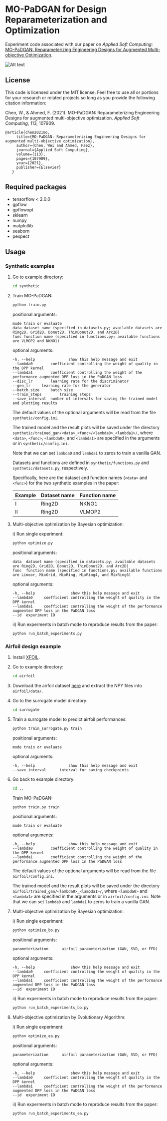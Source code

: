# MO-PaDGAN for Design Reparameterization and Optimization

Experiment code associated with our paper on _Applied Soft Computing_: [MO-PaDGAN: Reparameterizing Engineering Designs for Augmented Multi-objective Optimization](https://www.sciencedirect.com/science/article/pii/S1568494621008310?casa_token=sSPX_i-oQsAAAAAA:ZiYmTvp4YjpRMm1PTbTGlBZ6UwizMdUf5hB37TWyUTItQlnnKr-dENYvdkVBslrUh7tBmHxrnS8).

![Alt text](/architecture.svg)

## License
This code is licensed under the MIT license. Feel free to use all or portions for your research or related projects so long as you provide the following citation information:

   Chen, W., & Ahmed, F. (2021). MO-PaDGAN: Reparameterizing Engineering Designs for augmented multi-objective optimization. _Applied Soft Computing_, 113, 107909.

	@article{chen2021mo,
	     title={MO-PaDGAN: Reparameterizing Engineering Designs for augmented multi-objective optimization},
	     author={Chen, Wei and Ahmed, Faez},
	     journal={Applied Soft Computing},
	     volume={113},
	     pages={107909},
	     year={2021},
	     publisher={Elsevier}
	   }

## Required packages

- tensorflow < 2.0.0
- gpflow
- gpflowopt
- sklearn
- numpy
- matplotlib
- seaborn
- pexpect

## Usage

### Synthetic examples

1. Go to example directory:

   ```bash
   cd synthetic
   ```

2. Train MO-PaDGAN:

   ```bash
   python train.py
   ```

   positional arguments:
    
   ```
   mode	train or evaluate
   data	dataset name (specified in datasets.py; available datasets are Ring2D, Grid2D, Donut2D, ThinDonut2D, and Arc2D)
   func	function name (specified in functions.py; available functions are VLMOP2 and NKNO1)
   ```

   optional arguments:

   ```
   -h, --help            	show this help message and exit
   --lambda0		coefficient controlling the weight of quality in the DPP kernel
   --lambda1		coefficient controlling the weight of the performance augmented DPP loss in the PaDGAN loss
   --disc_lr		learning rate for the discriminator
   --gen_lr		learning rate for the generator
   --batch_size		batch size
   --train_steps		training steps
   --save_interval 	number of intervals for saving the trained model and plotting results
   ```

   The default values of the optional arguments will be read from the file `synthetic/config.ini`.

   The trained model and the result plots will be saved under the directory `synthetic/trained_gan/<data>_<func>/<lambda0>_<lambda1>/`, where `<data>`, `<func>`, `<lambda0>`, and `<lambda1>` are specified in the arguments or in `synthetic/config.ini`. 
   
   Note that we can set `lambda0` and `lambda1` to zeros to train a vanilla GAN.
   
   Datasets and functions are defined in `synthetic/functions.py` and `synthetic/datasets.py`, respectively.
   
   Specifically, here are the dataset and function names (`<data>` and `<func>`) for the two synthetic examples in the paper:
   
   | Example | Dataset name | Function name |
   |---------|--------------|---------------|
   | I       | Ring2D       | NKNO1         |
   | II      | Ring2D       | VLMOP2        |
   
3. Multi-objective optimization by Bayesian optimization:

   i) Run single experiment:
   
      ```bash
      python optimize.py
      ```

      positional arguments:
    
      ```
      data	dataset name (specified in datasets.py; available datasets are Ring2D, Grid2D, Donut2D, ThinDonut2D, and Arc2D)
      func	function name (specified in functions.py; available functions are Linear, MixGrid, MixRing, MixRing4, and MixRing6)
      ```

      optional arguments:

      ```
      -h, --help            	show this help message and exit
      --lambda0		coefficient controlling the weight of quality in the DPP kernel
      --lambda1		coefficient controlling the weight of the performance augmented DPP loss in the PaDGAN loss
      --id 	experiment ID
      ```
      
   ii) Run experments in batch mode to reproduce results from the paper:
   
      ```bash
      python run_batch_experiments.py
      ```

### Airfoil design example

1. Install [XFOIL](https://web.mit.edu/drela/Public/web/xfoil/).

2. Go to example directory:

   ```bash
   cd airfoil
   ```

3. Download the airfoil dataset [here](https://drive.google.com/file/d/1OZfF4Zl31jzJmucBIlSqO4OKq9CKHh4r/view?usp=sharing) and extract the NPY files into `airfoil/data/`.

4. Go to the surrogate model directory:

   ```bash
   cd surrogate
   ```

5. Train a surrogate model to predict airfoil performances:

   ```bash
   python train_surrogate.py train
   ```

   positional arguments:
    
   ```
   mode	train or evaluate
   ```

   optional arguments:

   ```
   -h, --help            	show this help message and exit
   --save_interval		interval for saving checkpoints
   ```

6. Go back to example directory:

   ```bash
   cd ..
   ```

   Train MO-PaDGAN:

   ```bash
   python train.py train
   ```

   positional arguments:
    
   ```
   mode	train or evaluate
   ```

   optional arguments:

   ```
   -h, --help            	show this help message and exit
   --lambda0		coefficient controlling the weight of quality in the DPP kernel
   --lambda1		coefficient controlling the weight of the performance augmented DPP loss in the PaDGAN loss
   ```

   The default values of the optional arguments will be read from the file `airfoil/config.ini`.

   The trained model and the result plots will be saved under the directory `airfoil/trained_gan/<lambda0>_<lambda1>/`, where `<lambda0>` and `<lambda1>` are specified in the arguments or in `airfoil/config.ini`. Note that we can set `lambda0` and `lambda1` to zeros to train a vanilla GAN.
   
7. Multi-objective optimization by Bayesian optimization:

   i) Run single experiment:
   
      ```bash
      python optimize_bo.py
      ```

      positional arguments:
    
      ```
      parameterization		airfoil parameterization (GAN, SVD, or FFD)
      ```

      optional arguments:

      ```
      -h, --help            	show this help message and exit
      --lambda0		coefficient controlling the weight of quality in the DPP kernel
      --lambda1		coefficient controlling the weight of the performance augmented DPP loss in the PaDGAN loss
      --id 	experiment ID
      ```
      
   ii) Run experments in batch mode to reproduce results from the paper:
   
      ```bash
      python run_batch_experiments_bo.py
      ```
      
8. Multi-objective optimization by Evolutionary Algorithm:

   i) Run single experiment:
   
      ```bash
      python optimize_ea.py
      ```

      positional arguments:
    
      ```
      parameterization		airfoil parameterization (GAN, SVD, or FFD)
      ```

      optional arguments:

      ```
      -h, --help            	show this help message and exit
      --lambda0		coefficient controlling the weight of quality in the DPP kernel
      --lambda1		coefficient controlling the weight of the performance augmented DPP loss in the PaDGAN loss
      --id 	experiment ID
      ```
      
   ii) Run experments in batch mode to reproduce results from the paper:
   
      ```bash
      python run_batch_experiments_ea.py
      ```

